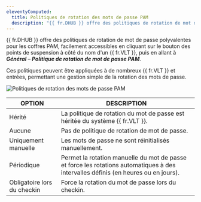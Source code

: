 ```yaml
---
eleventyComputed:
  title: Politiques de rotation des mots de passe PAM
  description: "{{ fr.DHUB }} offre des politiques de rotation de mot de passe polyvalentes, facilement accessibles via l'option Modifier {{ fr.VLT }}."
---
```

{{ fr.DHUB }} offre des politiques de rotation de mot de passe polyvalentes pour les coffres PAM, facilement accessibles en cliquant sur le bouton des points de suspension à côté du nom d'un {{ fr.VLT }}, puis en allant à ***Général*** – ***Politique de rotation de mot de passe PAM***.

Ces politiques peuvent être appliquées à de nombreux {{ fr.VLT }} et entrées, permettant une gestion simple de la rotation des mots de passe.

![Politiques de rotation des mots de passe PAM](https://cdnweb.devolutions.net/docs/HUBB4005_2024_1.png)

OPTION | DESCRIPTION | 
|------|-------------|
| Hérité | La politique de rotation du mot de passe est héritée du système {{ fr.VLT }}. |
| Aucune | Pas de politique de rotation de mot de passe. |
| Uniquement manuelle | Les mots de passe ne sont réinitialisés manuellement. |
| Périodique | Permet la rotation manuelle du mot de passe et force les rotations automatiques à des intervalles définis (en heures ou en jours). | 
| Obligatoire lors du checkin | Force la rotation du mot de passe lors du checkin. |
